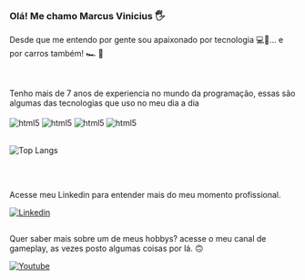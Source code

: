 ### Olá! Me chamo Marcus Vinicius 🖐️

Desde que me entendo por gente sou apaixonado por tecnologia 💻👾... e por carros também! 🏎️ 🚙

## 
<br/>
Tenho mais de 7 anos de experiencia no mundo da programação, essas são algumas das tecnologias que uso no meu dia a dia

<div stylr ="display: inline_block"><br/>
<img align="center" alt="html5" src="https://img.shields.io/badge/React-20232A?style=for-the-badge&logo=react&logoColor=61DAFB" />
<img align="center" alt="html5" src="https://img.shields.io/badge/Angular-DD0031?style=for-the-badge&logo=angular&logoColor=white" />
<img align="center" alt="html5" src="https://img.shields.io/badge/C%23-239120?style=for-the-badge&logo=c-sharp&logoColor=white" />
<img align="center" alt="html5" src="https://img.shields.io/badge/.NET-5C2D91?style=for-the-badge&logo=.net&logoColor=white" />
</div>

<br/>

![Top Langs](https://github-readme-stats.vercel.app/api/top-langs/?username=mrvn7&hide_progress=true)



##
<br/>


 Acesse meu Linkedin para entender mais do meu momento profissional. 

 [![Linkedin](https://img.shields.io/badge/LinkedIn-0077B5?style=for-the-badge&logo=linkedin&logoColor=white)](https://www.linkedin.com/in/marcus-vinicius-alves-de-oliveira)



##
 Quer saber mais sobre um de meus hobbys? acesse o meu canal de gameplay, as vezes posto algumas coisas por lá. 🙃

 [![Youtube](https://img.shields.io/badge/YouTube-FF0000?style=for-the-badge&logo=youtube&logoColor=white)](https://www.youtube.com/channel/UC9TYeudM7xQujgxzoMvWS3w)
